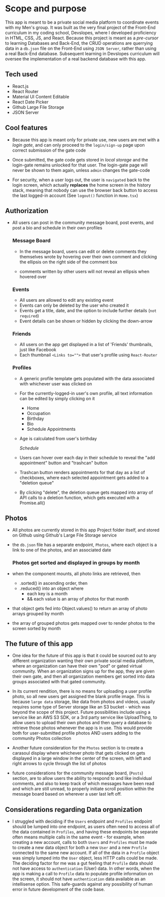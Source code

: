 # Scope and purpose

This app is meant to be a private social media platform to coordinate events with my Men's group.
It was built as the very final project of the Front-End curriculum in my coding school, Devslopes, where I developed proficiency in HTML, CSS, JS, and React.
Because this project is meant as a _pre-cursor_ to learning Databases and Back-End, the CRUD operations are querrying data in a `db.json` file on the Front-End using `JSON Server`, rather than using a real Back-End database.
Subsequent learning in Devslopes curriculum will oversee the implementation of a real backend database with this app.

## Tech used

- React.js
- React Router
- Material UI Content Editable
- React Date Picker
- Github Large File Storage
- JSON Server

## Cool features

- Because this app is meant only for private use, new users are met with a _login gate_, and can only proceed to the `login/sign-up` page upon correct submission of the gate code

- Once submitted, the gate code gets stored in _local storage_ and the login-gate remains unlocked for that user. The login-gate page will never be shown to them again, unless `admin` changes the gate-code

- For security, when a user logs out, the user is `navigated` back to the login screen, which actually **replaces** the home screen in the history stack, meaning that nobody can use the browser back button to access the last logged-in account
  (See `logout()` function in `Home.tsx`)

## Authorization

- All users can post in the community message board, post events, and post a bio and schedule in their own profiles

  ### Message Board

  - In the message board, users can edit or delete comments they themselves wrote by hovering over their own comment and clicking the ellipsis on the right side of the comment box

  - comments written by other users will not reveal an ellipsis when hovered over

  ### Events

  - All users are allowed to edit any existing event
  - Events can only be deleted by the user who created it
  - Events get a title, date, and the option to include further details (`not required`)
  - Event details can be shown or hidden by clicking the down-arrow

  ### Friends

  - All users on the app get displayed in a list of 'Friends' thumbnails, just like Facebook
  - Each thumbnail `<Links to="">` that user's profile using `React-Router`

  ### Profiles

  - A generic profile template gets populated with the data associated with whichever user was clicked on

  - For the currently-logged-in user's own profile, all text information can be edited by simply clicking on it
    - Home
    - Occupation
    - Birthday
    - Bio
    - Schedule Appointments
  - Age is calculated from user's birthday

    _Schedule_

  - Users can hover over each day in their schedule to reveal the "add appointment" button and "trashcan" button
  - Trashcan button renders appointments for that day as a list of checkboxes, where each selected appointment gets added to a "deletion queue"
  - By clicking "delete", the deletion queue gets mapped into array of API calls to a deletion function, which gets executed with a Promise.all()

## Photos

- All photos are currently stored in this app Project folder itself, and stored on Github using Github's Large File Storage service
- the `db.json` file has a separate endpoint, `Photos`, where each object is a link to one of the photos, and an associated date

  ### Photos get sorted and displayed in groups by month

- when the <Photos/> component mounts, all photo links are retrieved, then
  - .sorted() in ascending order, then
  - .reduced() into an object where
    - each key is a month
    - && each value is an array of photos for that month
- that object gets fed into Object.values() to return an array of photo arrays grouped by month
- the array of grouped photos gets mapped over to render photos to the screen sorted by month

## The future of this app

- One idea for the future of this app is that it could be sourced out to any different organization wanting their own private social media platform, where an organization can have their own "pod" or gated virtual community. When an organization signs up for the app, they are given their own gate, and then all organization members get sorted into data groups associated with that gated community.

- In its current rendition, there is no means for uploading a user profile photo, so all new users get assigned the blank profile image. This is because `large data` storage, like data from photos and videos, usually requires some type of Server storage like an S3 bucket - which was beyond the scope of this project.
  Future possibilities include using a service like an AWS S3 SDK, or a 3rd party service like UploadThing, to allow users to upload their own photos and then query a database to retrieve those photos whenever the app is in use.
  This would provide both for user-submitted profile photos AND users adding to the community Photos collection

- Another future consideration for the `Photos` section is to create a carasoul display where whichever photo that gets clicked on gets displayed in a large window in the center of the screen, with left and right arrows to cycle through the list of photos

- future considerations for the community message board, (`Posts`) section, are to allow users the ability to respond to and like individual comments, and also to keep track of which messages have been read and which are still unread, to properly initiate scroll position within the message board based on wherever a user last left off.

## Considerations regarding Data organization

- I struggled with deciding if the `Users` endpoint and `Profiles` endpoint should be lumped into one endpoint, as users often need to access all of the data contained in `Profiles`, and having these endpoints be separate often means multiple calls in the same event - for example, when creating a new account, calls to both `Users` and `Profiles` must be made to create a new data object for both a new `User` and a new `Profile` connected to the same new account.
  If all of the data in a `Profile` object was simply lumped into the `User` object, less HTTP calls could be made.
  The deciding factor for me was a gut feeling that `Profile` data should not have access to `authentication` (User) data.
  In other words, when the app is making a call to `Profile` data to populate profile information on the screen, it should not have `authentication` data available as an intellisense option.
  This safe-guards against any possibility of human error in future development of the code base.
